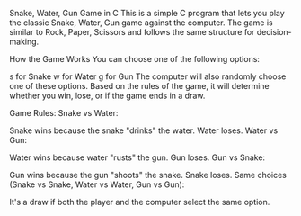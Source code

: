 Snake, Water, Gun Game in C
This is a simple C program that lets you play the classic Snake, Water, Gun game against the computer. The game is similar to Rock, Paper, Scissors and follows the same structure for decision-making.

How the Game Works
You can choose one of the following options:

s for Snake
w for Water
g for Gun
The computer will also randomly choose one of these options. Based on the rules of the game, it will determine whether you win, lose, or if the game ends in a draw.

Game Rules:
Snake vs Water:

Snake wins because the snake "drinks" the water.
Water loses.
Water vs Gun:

Water wins because water "rusts" the gun.
Gun loses.
Gun vs Snake:

Gun wins because the gun "shoots" the snake.
Snake loses.
Same choices (Snake vs Snake, Water vs Water, Gun vs Gun):

It's a draw if both the player and the computer select the same option.
